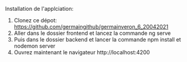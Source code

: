 Installation de l'applciation:
1. Clonez ce dépot: https://github.com/germaingithub/germainveron_6_20042021
2. Aller dans le dossier frontend et lancez la commande ng serve
3. Puis dans le dossier backend et lancer la commande npm install et nodemon server
4. Ouvrez maintenant le navigateur http://localhost:4200